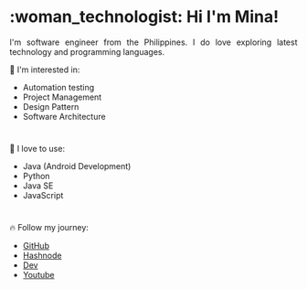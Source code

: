 
<h1> :woman_technologist: Hi I'm Mina!</h1>

<p align=justify>I'm software engineer from the Philippines. I do love exploring latest technology and programming languages.</p>



:bookmark: I'm interested in:  
* Automation testing
* Project Management
* Design Pattern
* Software Architecture
<h1> </h1>

:sparkling_heart:  I love to use:  
* Java (Android Development)
* Python
* Java SE
* JavaScript
<h1> </h1>

:fire: Follow my journey:
* [GitHub](https://github.com/devstoriesplayground)
* [Hashnode](https://devstoriesplayground.hashnode.dev/)
* [Dev](https://dev.to/devstoriesplayground)
* [Youtube](https://www.youtube.com/@devstoriesplayground)
